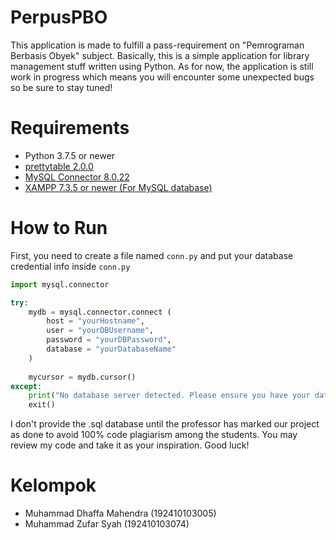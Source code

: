# PerpusPBO
This application is made to fulfill a pass-requirement on "Pemrograman Berbasis Obyek" subject.
Basically, this is a simple application for library management stuff written using Python. As for now, the application is still work in progress which means you will encounter some unexpected bugs so be sure to stay tuned!

# Requirements
- Python 3.7.5 or newer
- [prettytable 2.0.0](https://pypi.org/project/prettytable/)
- [MySQL Connector 8.0.22](https://dev.mysql.com/downloads/connector/python/)
- [XAMPP 7.3.5 or newer (For MySQL database)](https://www.apachefriends.org/download.html)

# How to Run
First, you need to create a file named `conn.py` and put your database credential info inside `conn.py`
```py
import mysql.connector

try:
	mydb = mysql.connector.connect (
		host = "yourHostname",
		user = "yourDBUsername",
		password = "yourDBPassword",
		database = "yourDatabaseName"
	)
	
	mycursor = mydb.cursor()
except:
	print("No database server detected. Please ensure you have your database server running!")
	exit()
```

I don't provide the .sql database until the professor has marked our project as done to avoid 100% code plagiarism among the students. You may review my code and take it as your inspiration. Good luck!

# Kelompok
- Muhammad Dhaffa Mahendra (192410103005)
- Muhammad Zufar Syah (192410103074)
